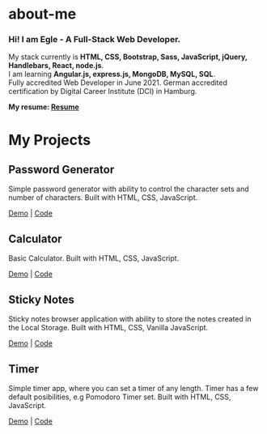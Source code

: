 # about-me

### Hi! I am Egle - A Full-Stack Web Developer.

My stack currently is **HTML, CSS, Bootstrap, Sass, JavaScript, jQuery, Handlebars, React,  node.js**.  
I am learning **Angular.js, express.js, MongoDB, MySQL, SQL**.  
Fully accredited Web Developer in June 2021. German accredited certification by Digital Career Institute (DCI) in Hamburg.  


**My resume: [Resume](https://eglehelms.dev/wp-content/uploads/2020/12/EgleH-CV.pdf)**  

# My Projects

## Password Generator

Simple password generator with ability to control the character sets and number of characters. Built with HTML, CSS, JavaScript.

[Demo](https://eglehelms.github.io/password-generator/) | [Code](https://github.com/EgleHelms/password-generator)

## Calculator

Basic Calculator.  Built with HTML, CSS, JavaScript.

[Demo](https://eglehelms.github.io/calculator/) | [Code](https://github.com/EgleHelms/calculator)

## Sticky Notes

Sticky notes browser application with ability to store the notes created in the Local Storage. Built with HTML, CSS, Vanilla JavaScript.

[Demo](https://eglehelms.github.io/stickynotes) | [Code](https://github.com/EgleHelms/stickynotes)

## Timer

Simple timer app, where you can set a timer of any length. Timer has a few default posibilities, e.g Pomodoro Timer set.  Built with HTML, CSS, JavaScript.

[Demo](https://eglehelms.github.io/timer) | [Code](https://github.com/EgleHelms/timer)

